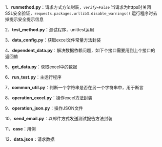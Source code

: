 1、**runmethod.py**：请求方式方法封装，_`verify=False`_ 当请求为https时关闭SSL安全验证，`requests.packages.urllib3.disable_warnings()`  运行程序时去掉提示安全提示信息

2、**test_method.py**：测试程序，unittest运用

3、**data_config.py**：获取excel文件常量方法封装

4、**dependent_data.py**：解决数据依赖问题，如下个接口需要用到上个接口的返回值

5、**get_data.py**：获取excel中的数据

6、**run_test.py**：主运行程序

7、**common_util.py**：判断一个字符串是否在另一个字符串中，用于断言

8、**operation_excel.py**：操作excel方法封装

9、**operation_json.py**：操作JSON文件

10、**send_email.py**：以邮件方式发送测试报告方法封装

11、**case**：用例

12、**data.json**：请求数据
